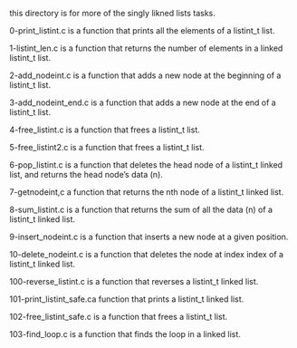 this directory is for more of the 
singly likned lists tasks.

0-print_listint.c is a function that prints all the elements of a listint_t list.

1-listint_len.c is a function that returns the number of elements in a linked listint_t list.

2-add_nodeint.c is a function that adds a new node at the beginning of a listint_t list.

3-add_nodeint_end.c is a function that adds a new node at the end of a listint_t list.

4-free_listint.c is a function that frees a listint_t list.

5-free_listint2.c is a function that frees a listint_t list.

6-pop_listint.c is a function that deletes the head node of a listint_t linked list, and returns the head node’s data (n).

7-getnodeint,c a function that returns the nth node of a listint_t linked list.

8-sum_listint.c is a function that returns the sum of all the data (n) of a listint_t linked list.

9-insert_nodeint.c is a function that inserts a new node at a given position.

10-delete_nodeint.c is a function that deletes the node at index index of a listint_t linked list.

100-reverse_listint.c is a function that reverses a listint_t linked list.

101-print_listint_safe.ca function that prints a listint_t linked list.

102-free_listint_safe.c is a function that frees a listint_t list.

103-find_loop.c is  a function that finds the loop in a linked list.
